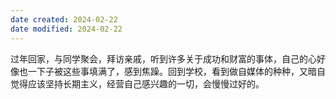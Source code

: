 ```yaml
---
date created: 2024-02-22
date modified: 2024-02-22
---
```

过年回家，与同学聚会，拜访亲戚，听到许多关于成功和财富的事体，自己的心好像也一下子被这些事填满了，感到焦躁。回到学校，看到做自媒体的种种，又暗自觉得应该坚持长期主义，经营自己感兴趣的一切，会慢慢过好的。